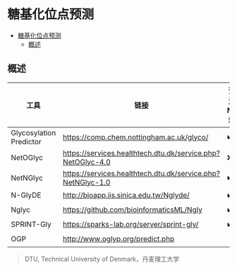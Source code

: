 # 糖基化位点预测

- [糖基化位点预测](#糖基化位点预测)
  - [概述](#概述)

## 概述

|工具|链接|预测N-糖|预测O-糖|发布时间|
|---|---|---|---|---|
|Glycosylation Predictor|https://comp.chem.nottingham.ac.uk/glyco/|✔️|✔️|2008|
|NetOGlyc|https://services.healthtech.dtu.dk/service.php?NetOGlyc-4.0|❌|✔️|2013|
|NetNGlyc|https://services.healthtech.dtu.dk/service.php?NetNGlyc-1.0|✔️|❌|2002|
|N-GlyDE|http://bioapp.iis.sinica.edu.tw/Nglyde/|✔️|❌|2019|
|Nglyc|https://github.com/bioinformaticsML/Ngly|✔️|❌|2020|
|SPRINT-Gly|https://sparks-lab.org/server/sprint-gly/|✔️|✔️|2020|
|OGP|http://www.oglyp.org/predict.php||✔️|2021|

> DTU, Technical University of Denmark，丹麦理工大学
